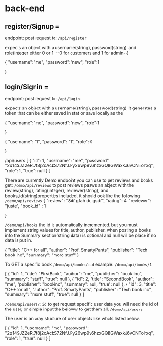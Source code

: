 # back-end

## register/Signup =
endpoint:
post request to:
`/api/register`

expects an object with  a username(string), password(string), 
and role(integer either 0 or 1, --0 for customers and 1 for admin--)

{
	"username":"me",
	"password":"new",
	"role":1
	
}


## login/Signin =
endpoint:
post request to:
`/api/login`

expects an object with  a username(string), password(string), 
it generates a token that can be either saved in stat or save locally as the

{
	"username":"me",
	"password":"new",
    "role":1
	
}

{
	"username": "1",
	"password": "1",
    "role": 0
	
}


/api/users
[
    {
        "id": 1,
        "username": "me",
        "password": "$2a$14$JZ2eR.7f8j2oAcbS72NfJ.Py26wp9v6hzxGQBGWaxkJ6vCNTolrxq",
        "role": 1,
        "true": null
    }
]

There are currently Demo endpoint you can use to get reviews and books 
get:
`/demo/api/reviews`
to post reviews pasws an abject with the review(string), rating(integer), reviewer(string), and books_id(string)properties included. it  should ook like the following
`/demo/api/reviews`
{
	"review": "Sdf gfah dd gsdf",
	"rating": 4,
	"reviewer": "juste",
	"book_id" : 1
	
}

`/demo/api/books`
the id is automatically incremented. 
but you must implement string values for title, author, publisher.
when posting a books info the Summary section(string data) is optional and null will be place if no data is put in.

{
        "title": "C++ for all",
        "author": "Prof. SmartyPants",
        "publisher": "Tech book inc",
        "summary": "more stuff"
    }

To GET a specific book 
`/demo/api/books/:id`
example:
`/demo/api/books/1`

[
    {
        "id": 1,
        "title": "FirstBook",
        "author": "me",
        "publisher": "book inc",
        "summary": "stuff",
        "true": null
    },
    {
        "id": 2,
        "title": "SecondBook",
        "author": "me",
        "publisher": "bookinc",
        "summary": null,
        "true": null
    },
    {
        "id": 3,
        "title": "C++ for all",
        "author": "Prof. SmartyPants",
        "publisher": "Tech book inc",
        "summary": "more stuff",
        "true": null
    }
]



`/demo/api/users/:id`
to get request specific user data you will need the id of the user,
or simple input the beloww to get them all.
`/demo/api/users`

The user is an aray stucture of user objects like whats listed below.

[
    {
        "id": 1,
        "username": "me",
        "password": "$2a$14$JZ2eR.7f8j2oAcbS72NfJ.Py26wp9v6hzxGQBGWaxkJ6vCNTolrxq",
        "role": 1,
        "true": null
    }
]